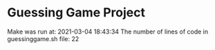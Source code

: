 # Guessing Game Project
Make was run at: 2021-03-04 18:43:34
The number of lines of code in guessinggame.sh file: 22

